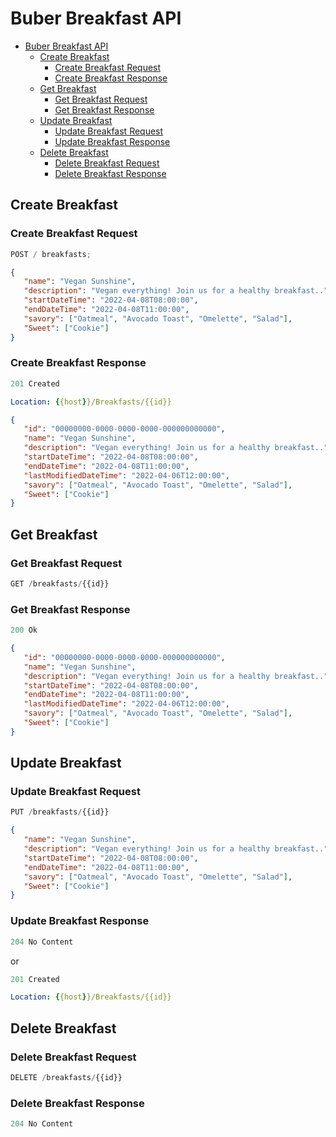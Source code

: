 # Buber Breakfast API

-  [Buber Breakfast API](#buber-breakfast-api)
   -  [Create Breakfast](#create-breakfast)
      -  [Create Breakfast Request](#create-breakfast-request)
      -  [Create Breakfast Response](#create-breakfast-response)
   -  [Get Breakfast](#get-breakfast)
      -  [Get Breakfast Request](#get-breakfast-request)
      -  [Get Breakfast Response](#get-breakfast-response)
   -  [Update Breakfast](#update-breakfast)
      -  [Update Breakfast Request](#update-breakfast-request)
      -  [Update Breakfast Response](#update-breakfast-response)
   -  [Delete Breakfast](#delete-breakfast)
      -  [Delete Breakfast Request](#delete-breakfast-request)
      -  [Delete Breakfast Response](#delete-breakfast-response)

## Create Breakfast

### Create Breakfast Request

```js
POST / breakfasts;
```

```json
{
   "name": "Vegan Sunshine",
   "description": "Vegan everything! Join us for a healthy breakfast..",
   "startDateTime": "2022-04-08T08:00:00",
   "endDateTime": "2022-04-08T11:00:00",
   "savory": ["Oatmeal", "Avocado Toast", "Omelette", "Salad"],
   "Sweet": ["Cookie"]
}
```

### Create Breakfast Response

```js
201 Created
```

```yml
Location: {{host}}/Breakfasts/{{id}}
```

```json
{
   "id": "00000000-0000-0000-0000-000000000000",
   "name": "Vegan Sunshine",
   "description": "Vegan everything! Join us for a healthy breakfast..",
   "startDateTime": "2022-04-08T08:00:00",
   "endDateTime": "2022-04-08T11:00:00",
   "lastModifiedDateTime": "2022-04-06T12:00:00",
   "savory": ["Oatmeal", "Avocado Toast", "Omelette", "Salad"],
   "Sweet": ["Cookie"]
}
```

## Get Breakfast

### Get Breakfast Request

```js
GET /breakfasts/{{id}}
```

### Get Breakfast Response

```js
200 Ok
```

```json
{
   "id": "00000000-0000-0000-0000-000000000000",
   "name": "Vegan Sunshine",
   "description": "Vegan everything! Join us for a healthy breakfast..",
   "startDateTime": "2022-04-08T08:00:00",
   "endDateTime": "2022-04-08T11:00:00",
   "lastModifiedDateTime": "2022-04-06T12:00:00",
   "savory": ["Oatmeal", "Avocado Toast", "Omelette", "Salad"],
   "Sweet": ["Cookie"]
}
```

## Update Breakfast

### Update Breakfast Request

```js
PUT /breakfasts/{{id}}
```

```json
{
   "name": "Vegan Sunshine",
   "description": "Vegan everything! Join us for a healthy breakfast..",
   "startDateTime": "2022-04-08T08:00:00",
   "endDateTime": "2022-04-08T11:00:00",
   "savory": ["Oatmeal", "Avocado Toast", "Omelette", "Salad"],
   "Sweet": ["Cookie"]
}
```

### Update Breakfast Response

```js
204 No Content
```

or

```js
201 Created
```

```yml
Location: {{host}}/Breakfasts/{{id}}
```

## Delete Breakfast

### Delete Breakfast Request

```js
DELETE /breakfasts/{{id}}
```

### Delete Breakfast Response

```js
204 No Content
```
